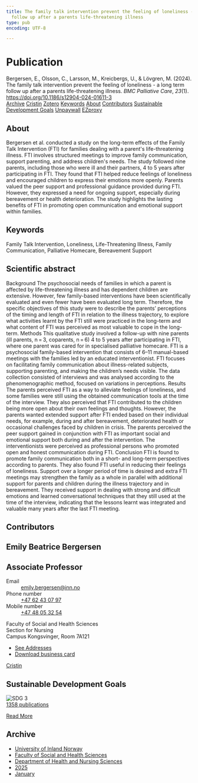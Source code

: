 ```yaml
---
title: The family talk intervention prevent the feeling of loneliness - a long term
  follow up after a parents life-threatening illness
type: pub
encoding: UTF-8

---
```

<h1>Publication</h1>
<article id="csl-bib-container-78J2A4A2" class="csl-bib-container">
  <div class="csl-bib-body"> <div class="csl-entry">Bergersen, E., Olsson, C., Larsson, M., Kreicbergs, U., &#38; Lövgren, M. (2024). The family talk intervention prevent the feeling of loneliness - a long term follow up after a parents life-threatening illness. <i>BMC Palliative Care</i>, <i>23</i>(1). <a href="https://doi.org/10.1186/s12904-024-01611-3">https://doi.org/10.1186/s12904-024-01611-3</a></div> </div>
  <div class="csl-bib-buttons">
    <a href="#taxonomy-article-78J2A4A2" alt="archive" class="csl-bib-button">Archive</a>
    <a href="https://app.cristin.no/results/show.jsf?id=2336158" alt="Cristin" class="csl-bib-button">Cristin</a>
    <a href="http://zotero.org/groups/5881554/items/78J2A4A2" alt="Zotero" class="csl-bib-button">Zotero</a>
    <a href="#keywords-article-78J2A4A2" alt="keywords" class="csl-bib-button">Keywords</a>
    <a href="#about-article-78J2A4A2" alt="about_pub" class="csl-bib-button">About</a>
    <a href="#contributors-article-78J2A4A2" alt="contributors" class="csl-bib-button">Contributors</a>
    <a href="#sdg-article-78J2A4A2" alt="sdg" class="csl-bib-button">Sustainable Development Goals</a>
    <a href="https://doi.org/10.1186/s12904-024-01611-3" alt="Unpaywall" class="csl-bib-button">Unpaywall</a>
    <a href="https://doi.org/10.1186/s12904-024-01611-3" alt="EZproxy" class="csl-bib-button">EZproxy</a>
  </div>
  <div id="csl-bib-meta-container-78J2A4A2"></div>
</article>
<div id="csl-bib-meta-78J2A4A2" class="csl-bib-meta">
  <article id="about-article-78J2A4A2" class="about_pub-article">
    <h1>About</h1>
    Bergersen et al. conducted a study on the long-term effects of the Family Talk Intervention (FTI) for families dealing with a parent's life-threatening illness. FTI involves structured meetings to improve family communication, support parenting, and address children's needs. The study followed nine parents, including those who were ill and their partners, 4 to 5 years after participating in FTI. They found that FTI helped reduce feelings of loneliness and encouraged children to express their emotions more openly. Parents valued the peer support and professional guidance provided during FTI. However, they expressed a need for ongoing support, especially during bereavement or health deterioration. The study highlights the lasting benefits of FTI in promoting open communication and emotional support within families.
  </article>
  <article id="keywords-article-78J2A4A2" class="keywords-article">
    <h1>Keywords</h1>
    Family Talk Intervention, Loneliness, Life-Threatening Illness, Family Communication, Palliative Homecare, Bereavement Support
  </article>
  <article id="abstract-article-78J2A4A2" class="abstract-article">
    <h1>Scientific abstract</h1>
    Background The psychosocial needs of families in which a parent is affected by life-threatening illness and has dependent children are extensive. However, few family-based interventions have been scientifically evaluated and even fewer have been evaluated long term. Therefore, the specific objectives of this study were to describe the parents’ perceptions of the timing and length of FTI in relation to the illness trajectory, to explore what activities learnt by the FTI still were practiced in the long-term and what content of FTI was perceived as most valuable to cope in the long-term. Methods This qualitative study involved a follow-up with nine parents (ill parents, n = 3, coparents, n = 6) 4 to 5 years after participating in FTI, where one parent was cared for in specialised palliative homecare. FTI is a psychosocial family-based intervention that consists of 6–11 manual-based meetings with the families led by an educated interventionist. FTI focuses on facilitating family communication about illness-related subjects, supporting parenting, and making the children’s needs visible. The data collection consisted of interviews and was analysed according to the phenomenographic method, focused on variations in perceptions. Results The parents perceived FTI as a way to alleviate feelings of loneliness, and some families were still using the obtained communication tools at the time of the interview. They also perceived that FTI contributed to the children being more open about their own feelings and thoughts. However, the parents wanted extended support after FTI ended based on their individual needs, for example, during and after bereavement, deteriorated health or occasional challenges faced by children in crisis. The parents perceived the peer support gained in conjunction with FTI as important social and emotional support both during and after the intervention. The interventionists were perceived as professional persons who promoted open and honest communication during FTI. Conclusion FTI is found to promote family communication both in a short- and long-term perspectives according to parents. They also found FTI useful in reducing their feelings of loneliness. Support over a longer period of time is desired and extra FTI meetings may strengthen the family as a whole in parallel with additional support for parents and children during the illness trajectory and in bereavement. They received support in dealing with strong and difficult emotions and learned conversational techniques that they still used at the time of the interview, indicating that the lessons learnt was integrated and valuable many years after the last FTI meeting.
  </article>
  <article id="contributors-article-78J2A4A2" class="contributors-article">
    <h1>Contributors</h1>
    <div class="personas"> <div class="vrtx-hinn-person-card"> <div class="photo"> <i class="lar la-user-circle missing-person"></i> </div> <div class="info"> <hgroup><h1>Emily Beatrice Bergersen</h1> <h2>Associate Professor</h2> </hgroup><dl> <dt>Email</dt> <dd> <a href="mailto:emily.bergersen@inn.no">emily.bergersen@inn.no</a> </dd> <dt>Phone number</dt> <dd><a href="tel:+4762430797"> +47 62 43 07 97 </a></dd> <dt>Mobile number</dt> <dd><a href="tel:+4748053254"> +47 48 05 32 54 </a></dd> </dl> <p> Faculty of Social and Health Sciences<br> Section for Nursing<br> Campus Kongsvinger, Room 7A121 </p> <ul class="vrtx-hinn-links"> <li><a href="https://www.inn.no/english/find-an-employee/emily-bergersen.html#vrtx-hinn-addresses">See Addresses</a></li> <li><a href="https://www.inn.no/english/find-an-employee/emily-bergersen.html?vrtx=vcf">Download business card</a></li> </ul> </div> </div> <a href="https://app.cristin.no/persons/show.jsf?id=1471235" alt="Cristin URL" class="personas-cristin">Cristin</a> </div>
  </article>
  <article id="sdg-article-78J2A4A2" class="sdg-article">
    <h1>Sustainable Development Goals</h1>
    <div class="sdg-container"><div id="sdg3" class="sdg">
        <img src="{{< params subfolder >}}images/sdg/sdg03_en.png" class="image" alt="SDG 3">
        <div class="sdg-overlay">
          <a href="/en/archive/?key=?sdg=3#archive" class="sdg-publication-count"><span>1358</span> publications</a>
          <p><a href="https://sdgs.un.org/goals/goal3" class="sdg-read-more">Read More</a></p>
        </div>
      </div></div>
  </article>
  <article id="taxonomy-article-78J2A4A2" class="taxonomy-article">
    <h1>Archive</h1>
    <ul>
      <li>
        <a href="/en/archive/?key=3DCRN523">University of Inland Norway</a>
      </li>
      <li>
        <a href="/en/archive/?key=IDKFS3MX">Faculty of Social and Health Sciences</a>
      </li>
      <li>
        <a href="/en/archive/?key=GTV4ECMZ">Department of Health and Nursing Sciences</a>
      </li>
      <li>
        <a href="/en/archive/?key=EHIJJCSL">2025</a>
      </li>
      <li>
        <a href="/en/archive/?key=SKJ2VAQ3">January</a>
      </li>
    </ul>
  </article>
</div>
